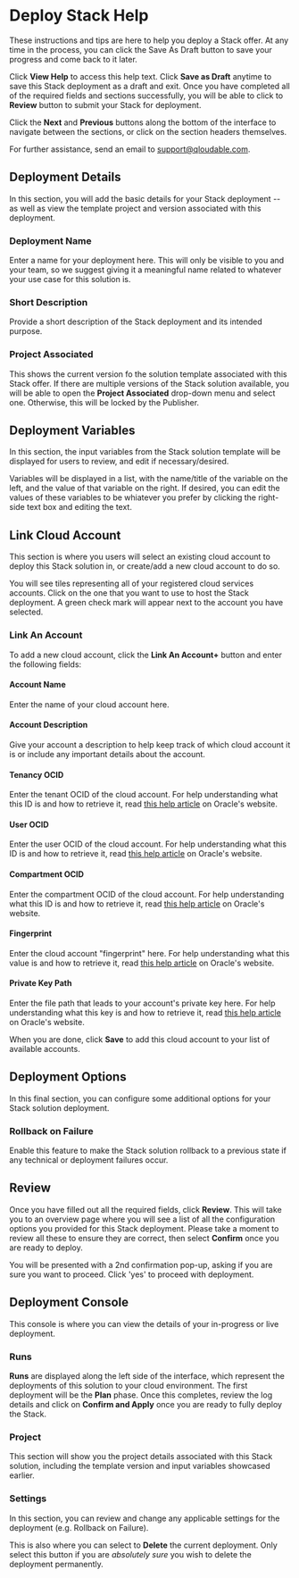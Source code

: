 # Deploy Stack Help
These instructions and tips are here to help you deploy a Stack offer. At any time in the process, you can click the Save As Draft button to save your progress and come back to it later.

Click **View Help** to access this help text. Click **Save as Draft** anytime to save this Stack deployment as a draft and exit. Once you have completed all of the required fields and sections successfully, you will be able to click to **Review** button to submit your Stack for deployment.

Click the **Next** and **Previous** buttons along the bottom of the interface to navigate between the sections, or click on the section headers themselves.

For further assistance, send an email to support@qloudable.com.

## Deployment Details
In this section, you will add the basic details for your Stack deployment -- as well as view the template project and version associated with this deployment.

### Deployment Name
Enter a name for your deployment here. This will only be visible to you and your team, so we suggest giving it a meaningful name related to whatever your use case for this solution is.

### Short Description
Provide a short description of the Stack deployment and its intended purpose. 

### Project Associated
This shows the current version fo the solution template associated with this Stack offer. If there are multiple versions of the Stack solution available, you will be able to open the **Project Associated** drop-down menu and select one. Otherwise, this will be locked by the Publisher.

## Deployment Variables
In this section, the input variables from the Stack solution template will be displayed for users to review, and edit if necessary/desired.

Variables will be displayed in a list, with the name/title of the variable on the left, and the value of that variable on the right. If desired, you can edit the values of these variables to be whiatever you prefer by clicking the right-side text box and editing the text.

## Link Cloud Account
This section is where you users will select an existing cloud account to deploy this Stack solution in, or create/add a new cloud account to do so.

You will see tiles representing all of your registered cloud services accounts. Click on the one that you want to use to host the Stack deployment. A green check mark will appear next to the account you have selected.

### Link An Account
To add a new cloud account, click the **Link An Account+** button and enter the following fields:

#### Account Name
Enter the name of your cloud account here.

#### Account Description
Give your account a description to help keep track of which cloud account it is or include any important details about the account.

#### Tenancy OCID
Enter the tenant OCID of the cloud account. For help understanding what this ID is and how to retrieve it, read [this help article](https://docs.us-phoenix-1.oraclecloud.com/Content/API/Concepts/apisigningkey.htm#How) on Oracle's website.

#### User OCID
Enter the user OCID of the cloud account. For help understanding what this ID is and how to retrieve it, read [this help article](https://docs.us-phoenix-1.oraclecloud.com/Content/API/Concepts/apisigningkey.htm#How) on Oracle's website.

#### Compartment OCID
Enter the compartment OCID of the cloud account. For help understanding what this ID is and how to retrieve it, read [this help article](https://docs.us-phoenix-1.oraclecloud.com/Content/API/Concepts/apisigningkey.htm#How) on Oracle's website.

#### Fingerprint
Enter the cloud account "fingerprint" here. For help understanding what this value is and how to retrieve it, read [this help article](https://docs.us-phoenix-1.oraclecloud.com/Content/API/Concepts/apisigningkey.htm#How) on Oracle's website.

#### Private Key Path
Enter the file path that leads to your account's private key here. For help understanding what this key is and how to retrieve it, read [this help article](https://docs.us-phoenix-1.oraclecloud.com/Content/API/Concepts/apisigningkey.htm#How) on Oracle's website.

When you are done, click **Save** to add this cloud account to your list of available accounts.

## Deployment Options
In this final section, you can configure some additional options for your Stack solution deployment.

### Rollback on Failure
Enable this feature to make the Stack solution rollback to a previous state if any technical or deployment failures occur.

## Review
Once you have filled out all the required fields, click **Review**. This will take you to an overview page where you will see a list of all the configuration options you provided for this Stack deployment. Please take a moment to review all these to ensure they are correct, then select **Confirm** once you are ready to deploy.

You will be presented with a 2nd confirmation pop-up, asking if you are sure you want to proceed. Click 'yes' to proceed with deployment.

## Deployment Console
This console is where you can view the details of your in-progress or live deployment. 

### Runs
**Runs** are displayed along the left side of the interface, which represent the deployments of this solution to your cloud environment. The first deployment will be the **Plan** phase. Once this completes, review the log details and click on **Confirm and Apply** once you are ready to fully deploy the Stack.

### Project
This section will show you the project details associated with this Stack solution, including the template version and input variables showcased earlier. 

### Settings
In this section, you can review and change any applicable settings for the deployment (e.g. Rollback on Failure).

This is also where you can select to **Delete** the current deployment. Only select this button if you are *absolutely sure* you wish to delete the deployment permanently.

